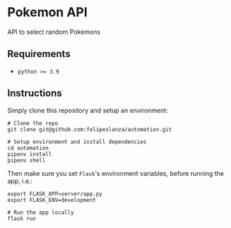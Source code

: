 Pokemon API
====
API to select random Pokemons


Requirements
------

* `python >= 3.9`


Instructions
------

Simply clone this repository and setup an environment:

```shell
# Clone the repo
git clone git@github.com:felipeslanza/automation.git

# Setup environment and install dependencies
cd automation
pipenv install
pipenv shell
```

Then make sure you set `Flask`'s environment variables, before running the app, i.e.:

```shell
export FLASK_APP=server/app.py
export FLASK_ENV=development

# Run the app locally
flask run
```


